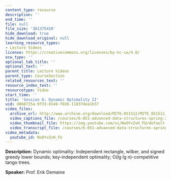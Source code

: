 ```yaml
---
content_type: resource
description: ''
end_time: ''
file: null
file_size: '301375410'
hide_download: true
hide_download_original: null
learning_resource_types:
- Lecture Videos
license: https://creativecommons.org/licenses/by-nc-sa/4.0/
ocw_type: ''
optional_tab_title: ''
optional_text: ''
parent_title: Lecture Videos
parent_type: CourseSection
related_resources_text: ''
resource_index_text: ''
resourcetype: Video
start_time: ''
title: 'Session 6: Dynamic Optimality II'
uid: d868735a-9f33-0148-f026-11837dea1b37
video_files:
  archive_url: http://www.archive.org/download/MIT6.851S12/MIT6_851S12_lec06_300k.mp4
  video_captions_file: /courses/6-851-advanced-data-structures-spring-2012/25b89cfd69cb5dc9824e4133b83333b4_NoOYvZvH_FU.vtt
  video_thumbnail_file: https://img.youtube.com/vi/NoOYvZvH_FU/default.jpg
  video_transcript_file: /courses/6-851-advanced-data-structures-spring-2012/9b1a56e46986d01ce3377b57996a427e_NoOYvZvH_FU.pdf
video_metadata:
  youtube_id: NoOYvZvH_FU
---
```


**Description:** Dynamic optimality: Independent rectangle, wilber, and signed greedy lower bounds; key-independent optimality; O(lg lg n)-competitive tango trees.

**Speaker:** Prof. Erik Demaine

